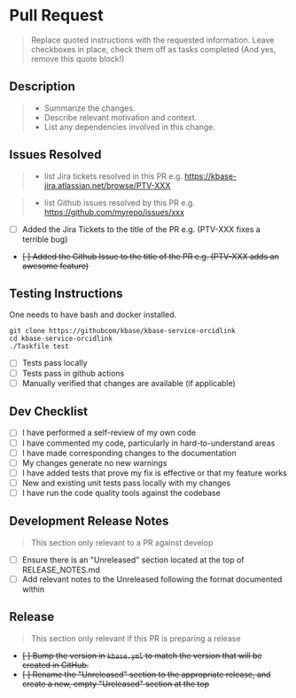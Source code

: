 # Pull Request

> Replace quoted instructions with the requested information.
> Leave checkboxes in place, check them off as tasks completed
> (And yes, remove this quote block!)

## Description

> * Summarize the changes.
> * Describe relevant motivation and context.
> * List any dependencies involved in this change.

## Issues Resolved

> * list Jira tickets resolved in this PR
>   e.g.  https://kbase-jira.atlassian.net/browse/PTV-XXX

> * list Github issues resolved by this PR
>   e.g. https://github.com/myrepo/issues/xxx

* [ ] Added the Jira Tickets to the title of the PR e.g. (PTV-XXX fixes a terrible bug)
* ~~[ ] Added the Github Issue to the title of the PR e.g. (PTV-XXX adds an awesome feature)~~


## Testing Instructions

One needs to have bash and docker installed.

```
git clone https://githubcom/kbase/kbase-service-orcidlink
cd kbase-service-orcidlink
./Taskfile test
```
  
* [ ] Tests pass locally
* [ ] Tests pass in github actions
* [ ] Manually verified that changes are available (if applicable)

## Dev Checklist

* [ ] I have performed a self-review of my own code
* [ ] I have commented my code, particularly in hard-to-understand areas
* [ ] I have made corresponding changes to the documentation
* [ ] My changes generate no new warnings
* [ ] I have added tests that prove my fix is effective or that my feature works
* [ ] New and existing unit tests pass locally with my changes
* [ ] I have run the code quality tools against the codebase

## Development Release Notes

> This section only relevant to a PR against develop

* [ ] Ensure there is an "Unreleased" section located at the top of RELEASE_NOTES.md
* [ ] Add relevant notes to the Unreleased following the format documented within

## Release

> This section only relevant if this PR is preparing a release

* ~~[ ] Bump the version in `kbase.yml` to match the version that will be created in GitHub.~~
* ~~[ ] Rename the "Unreleased" section to the appropriate release, and create a new, empty "Ureleased" section at the top~~
